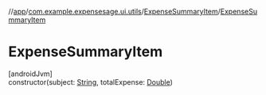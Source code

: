 //[app](../../../index.md)/[com.example.expensesage.ui.utils](../index.md)/[ExpenseSummaryItem](index.md)/[ExpenseSummaryItem](-expense-summary-item.md)

# ExpenseSummaryItem

[androidJvm]\
constructor(subject: [String](https://kotlinlang.org/api/latest/jvm/stdlib/kotlin/-string/index.html), totalExpense: [Double](https://kotlinlang.org/api/latest/jvm/stdlib/kotlin/-double/index.html))
